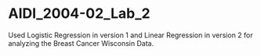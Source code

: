 # AIDI_2004-02_Lab_2
Used Logistic Regression in version 1 and Linear Regression in version 2 for analyzing the Breast Cancer Wisconsin Data.
